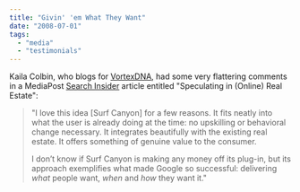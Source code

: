 ```yaml
---
title: "Givin' 'em What They Want"
date: "2008-07-01"
tags: 
  - "media"
  - "testimonials"
---
```


Kaila Colbin, who blogs for [VortexDNA](http://blog.vortexdna.com), had some very flattering comments in a MediaPost [Search Insider](http://blogs.mediapost.com/search_insider/?p=820) article entitled "Speculating in (Online) Real Estate":

> "I love this idea \[Surf Canyon\] for a few reasons. It fits neatly into what the user is already doing at the time: no upskilling or behavioral change necessary. It integrates beautifully with the existing real estate. It offers something of genuine value to the consumer.
> 
> I don’t know if Surf Canyon is making any money off its plug-in, but its approach exemplifies what made Google so successful: delivering _what_ people want, _when_ and _how_ they want it."
